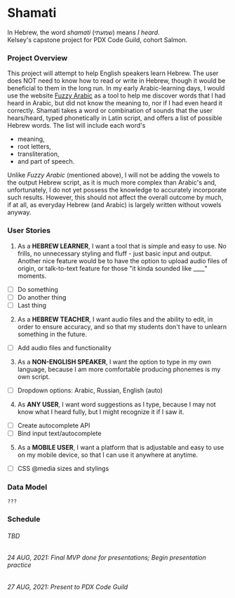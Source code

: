 # Shamati
In Hebrew, the word *shamati* (שמעתי) means *I heard*.  
Kelsey's capstone project for PDX Code Guild, cohort Salmon.

### Project Overview
This project will attempt to help English speakers learn Hebrew. The user does NOT need to know how to read or write in Hebrew, though it would be beneficial to them in the long run. In my early Arabic-learning days, I would use the website [Fuzzy Arabic](http://fuzzyarabic.herokuapp.com/) as a tool to help me discover words that I had heard in Arabic, but did not know the meaning to, nor if I had even heard it correctly. Shamati takes a word or combination of sounds that the user hears/heard, typed phonetically in Latin script, and offers a list of possible Hebrew words. The list will include each word's 

* meaning, 
* root letters, 
* transliteration, 
* and part of speech.

Unlike *Fuzzy Arabic* (mentioned above), I will not be adding the vowels to the output Hebrew script, as it is much more complex than Arabic's and, unfortunately, I do not yet possess the knowledge to accurately incorporate such results. However, this should not affect the overall outcome by much, if at all, as everyday Hebrew (and Arabic) is largely written without vowels anyway.

### User Stories
1. As a **HEBREW LEARNER**, I want a tool that is simple and easy to use. No frills, no unnecessary styling and fluff - just basic input and output. Another nice feature would be to have the option to upload audio files of origin, or talk-to-text feature for those "it kinda sounded like ____" moments.
- [ ] Do something
- [ ] Do another thing
- [ ] Last thing
2. As a **HEBREW TEACHER**, I want audio files and the ability to edit, in order to ensure accuracy, and so that my students don't have to unlearn something in the future. 
- [ ] Add audio files and functionality
3. As a **NON-ENGLISH SPEAKER**, I want the option to type in my own language, because I am more comfortable producing phonemes is my own script. 
- [ ] Dropdown options: Arabic, Russian, English (auto)
4. As **ANY USER**, I want word suggestions as I type, because I may not know what I heard fully, but I might recognize it if I saw it.
- [ ] Create autocomplete API
- [ ] Bind input text/autocomplete
5. As a **MOBILE USER**, I want a platform that is adjustable and easy to use on my mobile device, so that I can use it anywhere at anytime.
- [ ] CSS @media sizes and stylings

### Data Model
`???`

### Schedule
###### TBD
###### 24 AUG, 2021: Final MVP done for presentations; Begin presentation practice
###### 27 AUG, 2021: Present to PDX Code Guild
